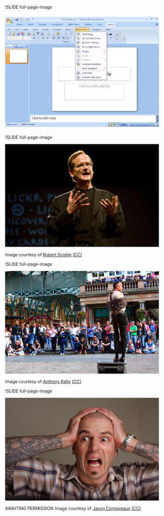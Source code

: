 !SLIDE full-page-image

![Powerpoint](powerpoint.jpg "Powerpoint")


!SLIDE full-page-image

![A speaker](lessig.jpg "Lawrence Lessing speaking")

<p>Image courtesy of <span xmlns:cc="http://creativecommons.org/ns#" about="http://www.flickr.com/photos/scobleizer/2236177028/"><a rel="cc:attributionURL" href="http://www.flickr.com/photos/scobleizer/">Robert Scoble</a> <a rel="license" href="http://creativecommons.org/licenses/by/2.0/">(CC)</a></span></p>


!SLIDE full-page-image

![No escape](no_escape.jpg "It feels like your hands are bound")

Image courtesy of <span xmlns:cc="http://creativecommons.org/ns#" about="http://www.flickr.com/photos/62337512@N00/3904116563/"><a rel="cc:attributionURL" href="http://www.flickr.com/photos/62337512@N00/">Anthony Kelly</a> <a rel="license" href="http://creativecommons.org/licenses/by/2.0/">(CC)</a></span>


!SLIDE full-page-image

![Frustration](frustration.jpg "Frustration")

AWAITING PERMISSION Image courtesy of <span xmlns:cc="http://creativecommons.org/ns#" about="http://www.flickr.com/photos/corneveaux/3248566797/"><a rel="cc:attributionURL" href="http://www.flickr.com/photos/corneveaux/">Jason Corneveaux</a> <a rel="license" href="http://creativecommons.org/licenses/by-nc-nd/2.0/">(CC)</a></span>